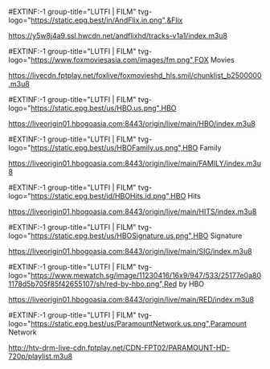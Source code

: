 #EXTINF:-1 group-title="LUTFI | FILM" tvg-logo="https://static.epg.best/in/AndFlix.in.png",&Flix

https://y5w8j4a9.ssl.hwcdn.net/andflixhd/tracks-v1a1/index.m3u8

#EXTINF:-1 group-title="LUTFI | FILM" tvg-logo="https://www.foxmoviesasia.com/images/fm.png",FOX Movies

https://livecdn.fptplay.net/foxlive/foxmovieshd_hls.smil/chunklist_b2500000.m3u8

#EXTINF:-1 group-title="LUTFI | FILM" tvg-logo="https://static.epg.best/us/HBO.us.png",HBO

https://liveorigin01.hbogoasia.com:8443/origin/live/main/HBO/index.m3u8

#EXTINF:-1 group-title="LUTFI | FILM" tvg-logo="https://static.epg.best/us/HBOFamily.us.png",HBO Family

https://liveorigin01.hbogoasia.com:8443/origin/live/main/FAMILY/index.m3u8

#EXTINF:-1 group-title="LUTFI | FILM" tvg-logo="https://static.epg.best/id/HBOHits.id.png",HBO Hits

https://liveorigin01.hbogoasia.com:8443/origin/live/main/HITS/index.m3u8

#EXTINF:-1 group-title="LUTFI | FILM" tvg-logo="https://static.epg.best/us/HBOSignature.us.png",HBO Signature

https://liveorigin01.hbogoasia.com:8443/origin/live/main/SIG/index.m3u8

#EXTINF:-1 group-title="LUTFI | FILM" tvg-logo="https://www.mewatch.sg/image/11230416/16x9/947/533/25177e0a801178d5b705f85f42655107/sh/red-by-hbo.png",Red by HBO

https://liveorigin01.hbogoasia.com:8443/origin/live/main/RED/index.m3u8

#EXTINF:-1 group-title="LUTFI | FILM" tvg-logo="https://static.epg.best/us/ParamountNetwork.us.png",Paramount Network

http://htv-drm-live-cdn.fptplay.net/CDN-FPT02/PARAMOUNT-HD-720p/playlist.m3u8
